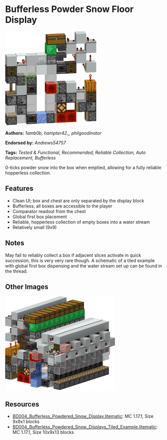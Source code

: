 # Bufferless Powder Snow Floor Display
<img alt="Bufferless_Powdered_Snow_Display.png" src="images/Bufferless_Powdered_Snow_Display.png?raw=1" height="300px">

**Authors:** *1amb0b, hampter42_, philgoodinator*

**Endorsed by:** *Andrews54757*

**Tags:** *Tested & Functional, Recommended, Reliable Collection, Auto Replacement, Bufferless*

0-ticks powder snow into the box when emptied, allowing for a fully reliable hopperless collection.

## Features
- Clean UI; box and chest are only separated by the display block
- Bufferless; all boxes are accessible to the player
- Comparator readout from the chest
- Global first box placement
- Reliable, hopperless collection of empty boxes into a water stream
- Relatively small (9x9)

## Notes
May fail to reliably collect a box if adjacent slices activate in quick succession, this is very very rare though. A schematic of a tiled example with global first box dispensing and the water stream set up can be found in the thread.

## Other Images
<img src="images/Bufferless_Powdered_Snow_Displays_Tiled_Example.png?raw=1" height="300px">

## Resources
- [BD004_Bufferless_Powdered_Snow_Display.litematic](attachments/BD004_Bufferless_Powdered_Snow_Display.litematic): MC 1.17.1, Size 9x9x1 blocks
- [BD004_Bufferless_Powdered_Snow_Displays_Tiled_Example.litematic](attachments/BD004_Bufferless_Powdered_Snow_Displays_Tiled_Example.litematic): MC 1.17.1, Size 10x9x13 blocks
